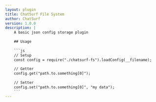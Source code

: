 ```yaml
---
layout: plugin
title: ChatSurf File System
author: ChatSurf
version: 1.0.0
description: |
    A basic json config storage plugin
    
    ## Usage
    
    ```js
    // Setup
    const config = require("./chatsurf-fs").loadConfig(__filename);
    
    // Getter
    config.get("path.to.something[0]");
    
    // Setter
    config.set("path.to.something[0]", "my data");
    ```
---
```


